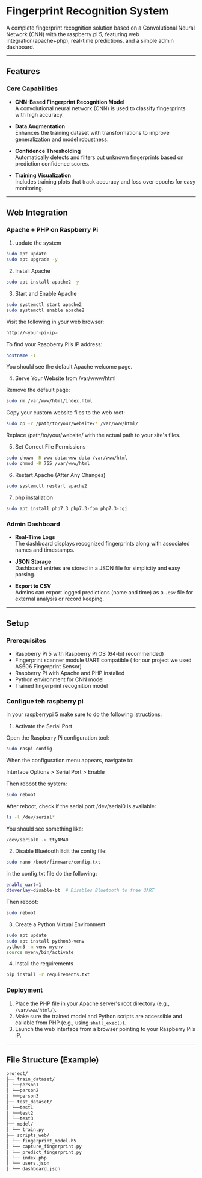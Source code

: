 # Fingerprint Recognition System

A complete fingerprint recognition solution based on a Convolutional Neural Network (CNN) with the raspberry pi 5, featuring web integration(apache+php), real-time predictions, and a simple admin dashboard.

---

## Features

### Core Capabilities

- **CNN-Based Fingerprint Recognition Model**  
  A convolutional neural network (CNN) is used to classify fingerprints with high accuracy.

- **Data Augmentation**  
  Enhances the training dataset with transformations to improve generalization and model robustness.

- **Confidence Thresholding**  
  Automatically detects and filters out unknown fingerprints based on prediction confidence scores.

- **Training Visualization**  
  Includes training plots that track accuracy and loss over epochs for easy monitoring.

---

## Web Integration

### Apache + PHP on Raspberry Pi
1. update the system
```bash
sudo apt update
sudo apt upgrade -y
```
2. Install Apache
```bash
sudo apt install apache2 -y
```
3. Start and Enable Apache

```bash
sudo systemctl start apache2
sudo systemctl enable apache2
```


Visit the following in your web browser:

```bash
http://<your-pi-ip>
```
To find your Raspberry Pi’s IP address:
```bash
hostname -I
```
You should see the default Apache welcome page.

4. Serve Your Website from /var/www/html

Remove the default page:
```bash
sudo rm /var/www/html/index.html

```
Copy your custom website files to the web root:

```bash
sudo cp -r /path/to/your/website/* /var/www/html/
```
Replace /path/to/your/website/ with the actual path to your site's files.

5. Set Correct File Permissions


```bash
sudo chown -R www-data:www-data /var/www/html
sudo chmod -R 755 /var/www/html
```
6. Restart Apache (After Any Changes)
```bash
sudo systemctl restart apache2
```
7. php installation 
```bash
sudo apt install php7.3 php7.3-fpm php7.3-cgi
```
### Admin Dashboard

- **Real-Time Logs**  
  The dashboard displays recognized fingerprints along with associated names and timestamps.

- **JSON Storage**  
  Dashboard entries are stored in a JSON file for simplicity and easy parsing.

- **Export to CSV**  
  Admins can export logged predictions (name and time) as a `.csv` file for external analysis or record keeping.

---

## Setup

### Prerequisites

- Raspberry Pi 5 with Raspberry Pi OS (64-bit recommended)
- Fingerprint scanner module UART compatible ( for our project we used AS606 Fingerprint Sensor)
- Raspberry Pi with Apache and PHP installed
- Python environment for CNN model
- Trained fingerprint recognition model

### Configue teh raspberry pi

in your raspberrypi 5 make sure to do the following istructions:

1. Activate the Serial Port

Open the Raspberry Pi configuration tool:

```bash
sudo raspi-config
 ```
When the configuration menu appears, navigate to:

Interface Options > Serial Port > Enable

Then reboot the system:
```bash
sudo reboot
```
After reboot, check if the serial port /dev/serial0 is available:

```bash
ls -l /dev/serial*
```

You should see something like:
```bash
/dev/serial0 -> ttyAMA0
``` 
2. Disable Bluetooth
Edit the config file:
```bash
sudo nano /boot/firmware/config.txt
```
in the config.txt file do the following:
```bash
enable_uart=1
dtoverlay=disable-bt  # Disables Bluetooth to free UART
```
Then reboot:
```bash
sudo reboot
```

3. Create a Python Virtual Environment
 ```bash
sudo apt update
sudo apt install python3-venv
python3 -m venv myenv
source myenv/bin/activate
```
4. install the requirements
```bash
pip install -r requirements.txt
```


### Deployment



1. Place the PHP file in your Apache server's root directory (e.g., `/var/www/html/`).
2. Make sure the trained model and Python scripts are accessible and callable from PHP (e.g., using `shell_exec()`).
3. Launch the web interface from a browser pointing to your Raspberry Pi’s IP.

---

## File Structure (Example)
```bash
project/
├── train_dataset/
│ └──person1
│ └──person2
│ └──person3
├── test_dataset/
│ └──test1
│ └──test2
│ └──test3
├── model/
│ └── train.py
├── scripts_web/
│ └── fingerprint_model.h5
│ └── capture_fingerprint.py
│ └── predict_fingerprint.py
│ └── index.php
│ └── users.json
│ └── dashboard.json
```

